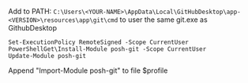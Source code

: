 Add to PATH: `C:\Users\<YOUR-NAME>\AppData\Local\GitHubDesktop\app-<VERSION>\resources\app\git\cmd` to user the same git.exe as GithubDesktop

```
Set-ExecutionPolicy RemoteSigned -Scope CurrentUser
PowerShellGet\Install-Module posh-git -Scope CurrentUser
Update-Module posh-git
```

Append "Import-Module posh-git" to file $profile
